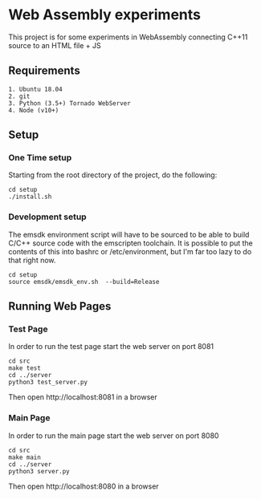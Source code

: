 # Web Assembly experiments

This project is for some experiments in WebAssembly
connecting C++11 source to an HTML file + JS

## Requirements

    1. Ubuntu 18.04
    2. git
    3. Python (3.5+) Tornado WebServer
    4. Node (v10+)

## Setup

### One Time setup

Starting from the root directory of the project, do the following:

    cd setup
    ./install.sh
    
### Development setup

The emsdk environment script will have to be sourced to be able to
build C/C++ source code with the emscripten toolchain. It is possible
to put the contents of this into bashrc or /etc/environment, but I'm
far too lazy to do that right now.

    cd setup
    source emsdk/emsdk_env.sh  --build=Release

## Running Web Pages

### Test Page

In order to run the test page start the web server on port 8081

    cd src
    make test
    cd ../server
    python3 test_server.py

Then open http://localhost:8081 in a browser

### Main Page

In order to run the main page start the web server on port 8080

    cd src
    make main
    cd ../server
    python3 server.py

Then open http://localhost:8080 in a browser